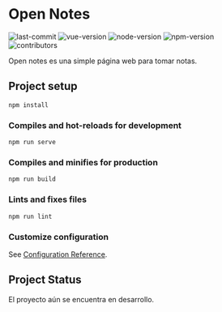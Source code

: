 # Open Notes
![last-commit](https://img.shields.io/github/last-commit/AugustoLL/open-notes)
![vue-version](https://img.shields.io/badge/Vue-3-brightgreen)
![node-version](https://img.shields.io/badge/Node->=12.0.0-brightgreen)
![npm-version](https://img.shields.io/badge/npm->=6.14.0-brightgreen)
![contributors](https://img.shields.io/github/contributors/AugustoLL/open-notes)

Open notes es una simple página web para tomar notas.

## Project setup
```
npm install
```

### Compiles and hot-reloads for development
```
npm run serve
```

### Compiles and minifies for production
```
npm run build
```

### Lints and fixes files
```
npm run lint
```

### Customize configuration
See [Configuration Reference](https://cli.vuejs.org/config/).

## Project Status
El proyecto aún se encuentra en desarrollo.
